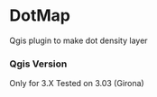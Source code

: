 # DotMap
Qgis plugin to make dot density layer

### Qgis Version
Only for 3.X
Tested on 3.03 (Girona)
